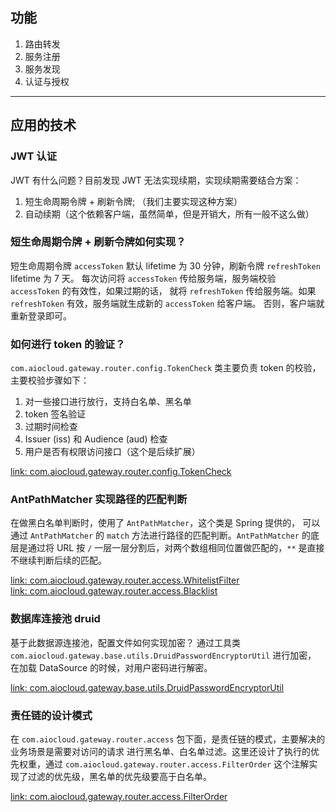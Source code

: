 ## 功能

1. 路由转发
2. 服务注册
3. 服务发现
4. 认证与授权

---

## 应用的技术

### JWT 认证

JWT 有什么问题？目前发现 JWT 无法实现续期，实现续期需要结合方案：
1. 短生命周期令牌 + 刷新令牌; （我们主要实现这种方案）
2. 自动续期（这个依赖客户端，虽然简单，但是开销大，所有一般不这么做）

### 短生命周期令牌 + 刷新令牌如何实现？

短生命周期令牌 `accessToken` 默认 lifetime 为 30 分钟，刷新令牌 `refreshToken` lifetime 为 7 天。
每次访问将 `accessToken` 传给服务端，服务端校验 `accessToken` 的有效性，如果过期的话，
就将 `refreshToken` 传给服务端。如果 `refreshToken` 有效，服务端就生成新的 `accessToken` 给客户端。
否则，客户端就重新登录即可。

### 如何进行 token 的验证？

`com.aiocloud.gateway.router.config.TokenCheck` 类主要负责 token 的校验，主要校验步骤如下：
1. 对一些接口进行放行，支持白名单、黑名单
2. token 签名验证
3. 过期时间检查
4. Issuer (iss) 和 Audience (aud) 检查
5. 用户是否有权限访问接口（这个是后续扩展）

[link: com.aiocloud.gateway.router.config.TokenCheck](https://github.com/pydlove/java-researcher/blob/main/api-gateway/gateway-center/src/main/java/com/aiocloud/gateway/router/config/TokenCheck.java)

### AntPathMatcher 实现路径的匹配判断

在做黑白名单判断时，使用了 `AntPathMatcher`，这个类是 Spring 提供的，
可以通过 `AntPathMatcher` 的 `match` 方法进行路径的匹配判断。`AntPathMatcher` 的底层是通过将 URL
按 `/` 一层一层分割后，对两个数组相同位置做匹配的，`**` 是直接不继续判断后续的匹配。

[link: com.aiocloud.gateway.router.access.WhitelistFilter](https://github.com/pydlove/java-researcher/blob/main/api-gateway/gateway-center/src/main/java/com/aiocloud/gateway/router/access/WhitelistFilter.java)  
[link: com.aiocloud.gateway.router.access.Blacklist](https://github.com/pydlove/java-researcher/blob/main/api-gateway/gateway-center/src/main/java/com/aiocloud/gateway/router/access/Blacklist.java)

### 数据库连接池 druid

基于此数据源连接池，配置文件如何实现加密？
通过工具类 `com.aiocloud.gateway.base.utils.DruidPasswordEncryptorUtil` 进行加密，
在加载 DataSource 的时候，对用户密码进行解密。

[link: com.aiocloud.gateway.base.utils.DruidPasswordEncryptorUtil](https://github.com/pydlove/java-researcher/blob/main/api-gateway/gateway-center/src/main/java/com/aiocloud/gateway/base/utils/DruidPasswordEncryptorUtil.java)

### 责任链的设计模式

在 `com.aiocloud.gateway.router.access` 包下面，是责任链的模式，主要解决的业务场景是需要对访问的请求
进行黑名单、白名单过滤。这里还设计了执行的优先权重，通过 `com.aiocloud.gateway.router.access.FilterOrder`
这个注解实现了过滤的优先级，黑名单的优先级要高于白名单。

[link: com.aiocloud.gateway.router.access.FilterOrder](https://github.com/pydlove/java-researcher/tree/main/api-gateway/gateway-center/src/main/java/com/aiocloud/gateway/router/access/FilterOrder.java)
